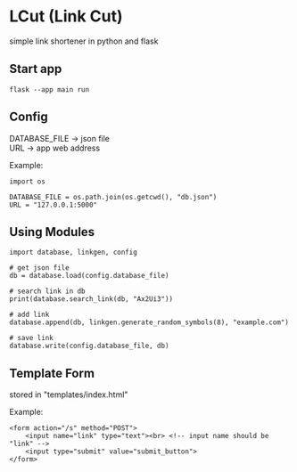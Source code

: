 # LCut (Link Cut)

simple link shortener in python and flask

## Start app

```
flask --app main run
```

## Config
DATABASE_FILE -> json file <br>
URL -> app web address

Example:
```
import os

DATABASE_FILE = os.path.join(os.getcwd(), "db.json")
URL = "127.0.0.1:5000"
```

## Using Modules

```
import database, linkgen, config

# get json file
db = database.load(config.database_file)

# search link in db
print(database.search_link(db, "Ax2Ui3"))

# add link
database.append(db, linkgen.generate_random_symbols(8), "example.com")

# save link
database.write(config.database_file, db)
```

## Template Form
stored in "templates/index.html"

Example:
```
<form action="/s" method="POST">
    <input name="link" type="text"><br> <!-- input name should be "link" -->
    <input type="submit" value="submit_button">
</form>
```